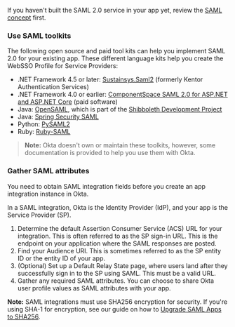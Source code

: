 If you haven't built the SAML 2.0 service in your app yet, review the [SAML concept](/docs/concepts/saml/) first.

### Use SAML toolkits

The following open source and paid tool kits can help you implement SAML 2.0 for your existing app. These different language kits help you create the WebSSO Profile for Service Providers:

* .NET Framework 4.5 or later: [Sustainsys.Saml2](https://github.com/Sustainsys/Saml2) (formerly Kentor Authentication Services)
* .NET Framework 4.0 or earlier: [ComponentSpace SAML 2.0 for ASP.NET and ASP.NET Core](https://www.componentspace.com/) (paid software)
* Java: [OpenSAML](https://wiki.shibboleth.net/confluence/display/OS30/Home), which is part of the [Shibboleth Development Project](https://www.shibboleth.net/)
* Java: [Spring Security SAML](/code/java/spring_security_saml)
* Python: [PySAML2](/code/python/pysaml2)
* Ruby: [Ruby-SAML](https://github.com/onelogin/ruby-saml)

>**Note:** Okta doesn't own or maintain these toolkits, however, some documentation is provided to help you use them with Okta.

### Gather SAML attributes

You need to obtain SAML integration fields before you create an app integration instance in Okta.

In a SAML integration, Okta is the Identity Provider (IdP), and your app is the Service Provider (SP).

1. Determine the default Assertion Consumer Service (ACS) URL for your integration. This is often referred to as the SP sign-in URL. This is the endpoint on your application where the SAML responses are posted.
1. Find your Audience URI. This is sometimes referred to as the SP entity ID or the entity ID of your app.
1. (Optional) Set up a Default Relay State page, where users land after they successfully sign in to the SP using SAML. This must be a valid URL.
1. Gather any required SAML attributes. You can choose to share Okta user profile values as SAML attributes with your app.

**Note:** SAML integrations must use SHA256 encryption for security. If you're using SHA-1 for encryption, see our guide on how to [Upgrade SAML Apps to SHA256](/docs/guides/updating-saml-cert/).
